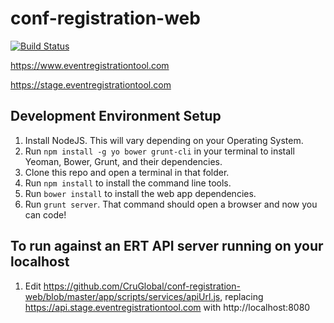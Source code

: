 conf-registration-web
=====================
[![Build Status](https://magnum.travis-ci.com/CruGlobal/conf-registration-web.svg?token=PvqerGdca9sUAJycadyP&branch=master)](https://magnum.travis-ci.com/CruGlobal/conf-registration-web)

https://www.eventregistrationtool.com

https://stage.eventregistrationtool.com

## Development Environment Setup
1. Install NodeJS. This will vary depending on your Operating System.
2. Run `npm install -g yo bower grunt-cli` in your terminal to install Yeoman, Bower, Grunt, and their dependencies.
3. Clone this repo and open a terminal in that folder.
4. Run `npm install` to install the command line tools.
5. Run `bower install` to install the web app dependencies.
6. Run `grunt server`. That command should open a browser and now you can code!

## To run against an ERT API server running on your localhost
1. Edit https://github.com/CruGlobal/conf-registration-web/blob/master/app/scripts/services/apiUrl.js,
  replacing https://api.stage.eventregistrationtool.com with http://localhost:8080

